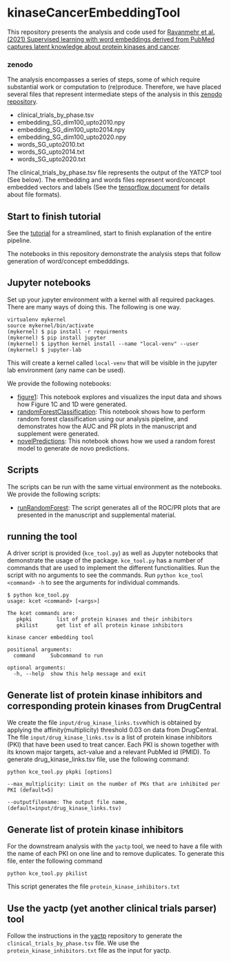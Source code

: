 # kinaseCancerEmbeddingTool

This repository presents the analysis and code used for 
[Ravanmehr et al. (2021) Supervised learning with word embeddings derived from PubMed captures latent knowledge about protein kinases and cancer](https://www.biorxiv.org/content/10.1101/2021.06.11.447943v1).


### zenodo

The analysis encompasses a series of steps, some of which require
substantial work or computation to (re)produce. Therefore, we have
placed several files that represent intermediate steps of the analysis in
this [zenodo repository](https://zenodo.org/record/5516252).

- clinical_trials_by_phase.tsv
- embedding_SG_dim100_upto2010.npy
- embedding_SG_dim100_upto2014.npy	  
- embedding_SG_dim100_upto2020.npy	  
- words_SG_upto2010.txt
- words_SG_upto2014.txt	  
- words_SG_upto2020.txt

The clinical_trials_by_phase.tsv file represents the output of the YATCP tool (See below).
The embedding and words files represent word/concept embedded vectors and labels (See
the [tensorflow document](https://www.tensorflow.org/text/guide/word_embeddings) for details about 
file formats).

## Start to finish tutorial

See the [tutorial](TUTORIAL.rst) for a streamlined, start to finish explanation of the entire pipeline.

The notebooks in this repository demonstrate the analysis steps that follow generation of word/concept embedddings.


## Jupyter notebooks

Set up your jupyter environment with a kernel with all required packages.
There are many ways of doing this. The following is one way.

```
virtualenv mykernel
source mykernel/bin/activate
(mykernel) $ pip install -r requirments
(mykernel) $ pip install jupyter
(mykernel) $ ipython kernel install --name "local-venv" --user
(mykernel) $ jupyter-lab
```
This will create a kernel called ``local-venv`` that will be visible in the
jupyter lab environment (any name can be used).

We provide the following notebooks:

- [figure1](notebooks/figure1.ipynb): This notebook explores and visualizes the input data and shows how Figure 1C and 1D were generated.
- [randomForestClassification](notebooks/randomForestClassification.ipynb): This notebook shows how to perform random forest classification using our analysis pipeline, and demonstrates how the AUC and PR plots in the manuscript and supplement were generated.
- [novelPredictions](notebooks/novelPredictions.ipynb): This notebook shows how we used a random forest model to generate de novo predictions.

## Scripts
The scripts can be run with the same virtual environment as the notebooks.
We provide the following scripts:

- [runRandomForest](scripts/runRandomForest.py): The script generates all of the ROC/PR plots that are presented in the manuscript and supplemental material.




## running the tool
A driver script is provided (``kce_tool.py``) as well as Jupyter notebooks that demonstrate the usage of the package.
``kce_tool.py`` has a number of commands that are used to implement the different functionalities. Run the script
with no arguments to see the commands. Run ``python kce_tool <command> -h`` to see the arguments for individual commands.

```
$ python kce_tool.py 
usage: kcet <command> [<args>]

The kcet commands are:
   pkpki        list of protein kinases and their inhibitors
   pkilist      get list of all protein kinase inhibitors

kinase cancer embedding tool

positional arguments:
  command     Subcommand to run

optional arguments:
  -h, --help  show this help message and exit
```

## Generate list of protein kinase inhibitors and corresponding protein kinases from DrugCentral
We create the file ``input/drug_kinase_links.tsv``which is obtained by applying the affinity(multiplicity) threshold 0.03
on data from DrugCentral. The file ``input/drug_kinase_links.tsv`` is a list of protein kinase inhibitors (PKI) that
have been used to treat cancer. Each PKI is shown together with its known major targets, act-value and a relevant
PubMed id (PMID).  To generate drug_kinase_links.tsv file, use the  following command:

``
python kce_tool.py pkpki [options]
``

``
--max_multiplicity: Limit on the number of PKs that are inhibited per PKI (default=5)
``

``
--outputfilename: The output file name, (default=input/drug_kinase_links.tsv)
``

## Generate list of protein kinase inhibitors
For the downstream analysis with the ``yactp`` tool, we need to have a file with the 
name of each PKI on one line and to remove duplicates. To generate this file, enter the following command
```
python kce_tool.py pkilist 
```

This script generates the file ``protein_kinase_inhibitors.txt``

## Use the yactp (yet another clinical trials parser) tool

Follow the instructions in the [yactp](https://github.com/monarch-initiative/yactp) repository
to generate the ``clinical_trials_by_phase.tsv`` file. We use the  ``protein_kinase_inhibitors.txt`` file
as the input for yactp. 
 

